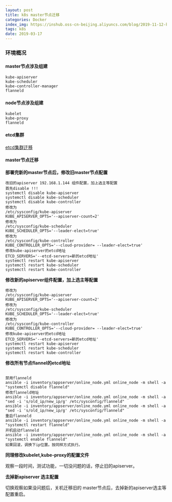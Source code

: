 ```yaml
---
layout: post
title: k8s master节点迁移
categories: Docker
index_img: https://inshub.oss-cn-beijing.aliyuncs.com/blog/2019-11-12-kubernetes.jpg
tags: k8s
date: 2019-03-17
---
```


### 环境概况

#### master节点涉及组建

```
kube-apiserver
kube-scheduler
kube-controller-manager
flanneld
```

#### node节点涉及组建

```
kubelet
kube-proxy
flanneld
```

#### etcd集群

[etcd集群迁移](http://www.inshub.cn/2020/11/21/2020-11-21-etcd-migrate-date-md/)

#### master节点迁移

**部署完新的master节点后，修改旧master节点配置**

```
改旧的apiserver 192.168.1.144 组件配置，加上选主等配置
首先disable !!! 
systemctl disable kube-apiserver
systemctl disable kube-scheduler
systemctl disable kube-controller
修改为
/etc/sysconfig/kube-apiserver
KUBE_APISERVER_OPTS='--apiserver-count=2'
修改为
/etc/sysconfig/kube-scheduler
KUBE_SCHEDULER_OPTS='--leader-elect=true'
修改为
/etc/sysconfig/kube-controller
KUBE_CONTROLLER_OPTS='--cloud-provider= --leader-elect=true'
修改kube-apiserver的etcd地址
ETCD_SERVERS='--etcd-servers=新的etcd地址'
systemctl restart kube-apiserver
systemctl restart kube-scheduler
systemctl restart kube-controller
```

**修改新的apiserver组件配置，加上选主等配置**

```
修改为
/etc/sysconfig/kube-apiserver
KUBE_APISERVER_OPTS='--apiserver-count=2'
修改为
/etc/sysconfig/kube-scheduler
KUBE_SCHEDULER_OPTS='--leader-elect=true'
修改为
/etc/sysconfig/kube-controller
KUBE_CONTROLLER_OPTS='--cloud-provider= --leader-elect=true'
修改kube-apiserver的etcd地址
ETCD_SERVERS='--etcd-servers=新的etcd地址'
systemctl restart kube-apiserver
systemctl restart kube-scheduler
systemctl restart kube-controller
```

**修改所有节点flannel的etcd地址**

```

禁用flanneld
ansible -i inventory/appserver/online_node.yml online_node -m shell -a "systemctl disable flanneld"
修改flanneld地址
ansible -i inventory/appserver/online_node.yml online_node -m shell -a "sed -i 's/old_ip/new_ip/g' /etc/sysconfig/flanneld"
ansible -i inventory/appserver/online_node.yml online_node -m shell -a "sed -i 's/old_ip/new_ip/g' /etc/sysconfig/flanneld"
重启flanneld
ansible -i inventory/appserver/online_node.yml online_node -m shell -a "systemctl restart flanneld"
开机启动flanneld
ansible -i inventory/appserver/online_node.yml online_node -m shell -a "systemctl enable flanneld"
如果回滚，调换下ip位置。按同样方式执行。

```

**同理修改kubelet,kube-proxy的配置文件**

观察一段时间，测试功能，一切没问题的话，停止旧的apiserver。

**去掉新apiserver 选主配置**

切换观察如果没问题后，关机迁移旧的 master节点后，去掉新的apiserver选主等配置重启。

